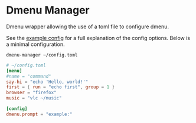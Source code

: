 # Dmenu Manager

Dmenu wrapper allowing the use of a toml file to configure dmenu.

See the [example config](example.toml) for a full explanation of the config options.
Below is a minimal configuration.

`dmenu-manager ~/config.toml`
``` toml
# ~/config.toml
[menu]
#name = "command"
say-hi = "echo 'Hello, world!'"
first = { run = "echo first", group = 1 }
browser = "firefox"
music = "vlc ~/music"

[config]
dmenu.prompt = "example:"
```
